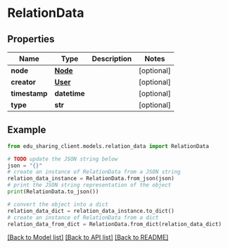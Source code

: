 # RelationData


## Properties

Name | Type | Description | Notes
------------ | ------------- | ------------- | -------------
**node** | [**Node**](Node.md) |  | [optional] 
**creator** | [**User**](User.md) |  | [optional] 
**timestamp** | **datetime** |  | [optional] 
**type** | **str** |  | [optional] 

## Example

```python
from edu_sharing_client.models.relation_data import RelationData

# TODO update the JSON string below
json = "{}"
# create an instance of RelationData from a JSON string
relation_data_instance = RelationData.from_json(json)
# print the JSON string representation of the object
print(RelationData.to_json())

# convert the object into a dict
relation_data_dict = relation_data_instance.to_dict()
# create an instance of RelationData from a dict
relation_data_from_dict = RelationData.from_dict(relation_data_dict)
```
[[Back to Model list]](../README.md#documentation-for-models) [[Back to API list]](../README.md#documentation-for-api-endpoints) [[Back to README]](../README.md)


